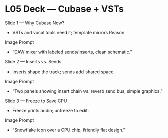 # L05 Deck — Cubase + VSTs

Slide 1 — Why Cubase Now?
- VSTs and vocal tools need it; template mirrors Reason.

Image Prompt
- “DAW mixer with labeled sends/inserts, clean schematic.”

Slide 2 — Inserts vs. Sends
- Inserts shape the track; sends add shared space.

Image Prompt
- “Two panels showing insert chain vs. reverb send bus, simple graphics.”

Slide 3 — Freeze to Save CPU
- Freeze prints audio; unfreeze to edit.

Image Prompt
- “Snowflake icon over a CPU chip, friendly flat design.”

